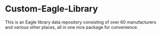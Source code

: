 # Custom-Eagle-Library
This is an Eagle library data repository consisting of over 60 manufacturers and various other places, all in one nice package for convenience.
